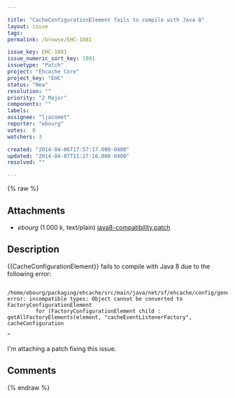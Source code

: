 ```yaml
---

title: "CacheConfigurationElement fails to compile with Java 8"
layout: issue
tags: 
permalink: /browse/EHC-1081

issue_key: EHC-1081
issue_numeric_sort_key: 1081
issuetype: "Patch"
project: "Ehcache Core"
project_key: "EHC"
status: "New"
resolution: ""
priority: "2 Major"
components: ""
labels: 
assignee: "ljacomet"
reporter: "ebourg"
votes:  0
watchers: 3

created: "2014-04-06T17:57:17.000-0400"
updated: "2014-04-07T11:27:16.000-0400"
resolved: ""

---
```




{% raw %}


## Attachments
  
* <em>ebourg</em> (1.000 k, text/plain) [java8-compatibility.patch](/attachments/EHC/EHC-1081/java8-compatibility.patch)
  



## Description

<div markdown="1" class="description">

{{CacheConfigurationElement}} fails to compile with Java 8 due to the following error:


```
 /home/ebourg/packaging/ehcache/src/main/java/net/sf/ehcache/config/generator/model/elements/CacheConfigurationElement.java:145: error: incompatible types: Object cannot be converted to FactoryConfigurationElement
         for (FactoryConfigurationElement child : getAllFactoryElements(element, "cacheEventListenerFactory", cacheConfiguration
                                                                       ^

```


I'm attaching a patch fixing this issue.


</div>

## Comments



{% endraw %}
